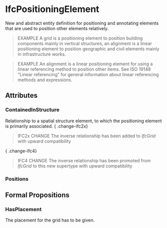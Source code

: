 # IfcPositioningElement

New and abstract entity definition for positioning and annotating elements that are used to position other elements relatively.<!-- end of definition -->

> EXAMPLE A grid is a positioning element to position building components mainly in vertical structures, an alignment is a linear positioning element to position geographic and civil elements mainly in infrastructure works.

> EXAMPLE An alignment is a linear positioning element for using a linear referencing method to position other items. See ISO 19148 “Linear referencing” for general information about linear referencing methods and expressions.

## Attributes

### ContainedInStructure
Relationship to a spatial structure element, to which the positioning element is primarily associated.
{ .change-ifc2x}
> IFC2x CHANGE The inverse relationship has been added to _IfcGrid_ with upward compatibility

{ .change-ifc4}
> IFC4 CHANGE The inverse relationship has been promoted from _IfcGrid_ to this new supertype with upward compatibility

### Positions


## Formal Propositions

### HasPlacement
The placement for the grid has to be given.
